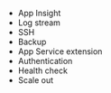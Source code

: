 * App Insight
* Log stream
* SSH
* Backup
* App Service extension
* Authentication
* Health check
* Scale out
